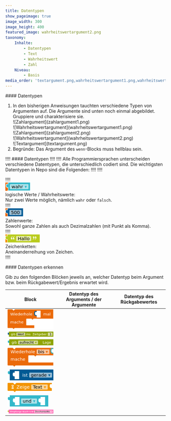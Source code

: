 ```yaml
---
title: Datentypen
show_pageimage: true
image_width: 300
image_height: 400
featured_image: wahrheitswertargument2.png
taxonomy:
    Inhalte:
        - Datentypen
        - Text
        - Wahrheitswert
        - Zahl
    Niveau:
        - Basis
media_order: 'textargument.png,wahrheitswertargument1.png,wahrheitswertargument2.png,zahlargument1.png,zahlargument2.png,datentyp-bewegungsmelder.png,datentyp-ist-gerade.png,datentyp-oder.png,datentyp-rfid.png,datentyp-serial-monitor.png,datentyp-wdh-bis.png,datentyp-wdh-x-mal.png,datentyp-zeitgeber.png'
---
```


<div markdown="1" class="aufgabe"> 
#### Datentypen

1.  In den bisherigen Anweisungen tauchten verschiedene Typen von Argumenten auf. Die Argumente sind unten noch einmal abgebildet. Gruppiere und charakterisiere sie.
    <div markdown="1" class="flex-box">
    <div markdown="1">![Zahlargument](zahlargument1.png)</div>
    <div markdown="1">![Wahrheitswertargument](wahrheitswertargument1.png)</div>
    <div markdown="1">![Zahlargument](zahlargument2.png)</div>
    <div markdown="1">![Wahrheitswertargument](wahrheitswertargument2.png)</div>
    <div markdown="1">![Textargument](textargument.png)</div>
    </div>
2.  Begründe: Das Argument des `wenn`-Blocks muss hellblau sein.
</div>

!!!! #### Datentypen
!!!!
!!!! Alle Programmiersprachen unterscheiden verschiedene Datentypen, die unterschiedlich codiert sind. Die wichtigsten Datentypen in Nepo sind die Folgenden:
!!!!
!!!! <div class="flex-box">
!!!! <div markdown="1"> ![Wahrheitswert](wahrheitswertargument2.png?resize=200) <br> logische Werte / Wahrheitswerte: <br> Nur zwei Werte möglich, nämlich `wahr` oder `falsch`.</div>
!!!! <div markdown="1"> ![Zahl](zahlargument1.png?resize=200) <br> Zahlenwerte: <br> Sowohl ganze Zahlen als auch Dezimalzahlen (mit Punkt als Komma). </div>
!!!! <div markdown="1"> ![Zeichenketten](textargument.png?resize=200) <br> Zeichenketten: <br> Aneinanderreihung von Zeichen.</div>
!!!! </div>

<div markdown="1" class="aufgabe">
#### Datentypen erkennen

Gib zu den folgenden Blöcken jeweils an, welcher Datentyp beim Argument bzw. beim Rückgabewert/Ergebnis erwartet wird.

| Block | Datentyp des Arguments / der Argumente | Datentyp des Rückgabewertes |
|---------|--------------------------------------------------------|-------------------------------------------|
| ![datentyp-wdh-x-mal](datentyp-wiederholexmal.png "datentyp-wiederholexmal")  |    |    |
| ![datentyp-zeitgeber](datentyp-gibwertmszeitgeber.png "datentyp-zeitgeber")  |    |    |
| ![datentyp-gibaufrechtlage](datentyp-gibaufrechtlage.png "datentyp-gibaufrechtlage")  |    |    |
|  ![datentyp-wiederholebis](datentyp-wiederholebis.png "datentyp-wiederholebis") |    |    |
| ![datentyp-istgerade](datentyp-istgerade.png "datentyp-istgerade")  |    |    |
| ![datentyp-zeigetext](datentyp-zeigetext.png "datentyp-zeigetext")  |    |    |
| ![datentyp-logischund](datentyp-logischund.png "datentyp-logischund")  |    |    |
|  ![datentyp-empfangenachricht](datentyp-empfangenachricht.png "datentyp-empfangenachricht") |    |    |

</div>
